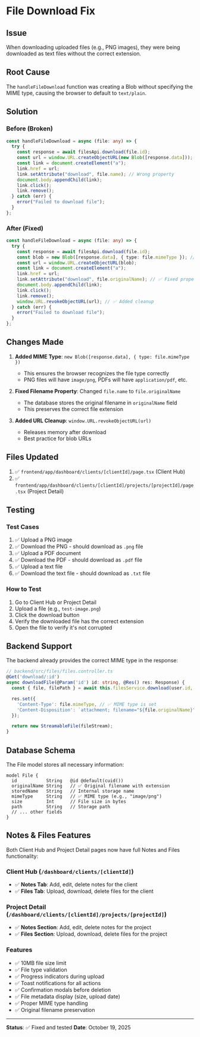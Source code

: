 # File Download Fix

## Issue

When downloading uploaded files (e.g., PNG images), they were being downloaded as text files without the correct extension.

## Root Cause

The `handleFileDownload` function was creating a Blob without specifying the MIME type, causing the browser to default to `text/plain`.

## Solution

### Before (Broken)

```typescript
const handleFileDownload = async (file: any) => {
  try {
    const response = await filesApi.download(file.id);
    const url = window.URL.createObjectURL(new Blob([response.data]));
    const link = document.createElement("a");
    link.href = url;
    link.setAttribute("download", file.name); // Wrong property
    document.body.appendChild(link);
    link.click();
    link.remove();
  } catch (err) {
    error("Failed to download file");
  }
};
```

### After (Fixed)

```typescript
const handleFileDownload = async (file: any) => {
  try {
    const response = await filesApi.download(file.id);
    const blob = new Blob([response.data], { type: file.mimeType }); // ✅ Added MIME type
    const url = window.URL.createObjectURL(blob);
    const link = document.createElement("a");
    link.href = url;
    link.setAttribute("download", file.originalName); // ✅ Fixed property name
    document.body.appendChild(link);
    link.click();
    link.remove();
    window.URL.revokeObjectURL(url); // ✅ Added cleanup
  } catch (err) {
    error("Failed to download file");
  }
};
```

## Changes Made

1. **Added MIME Type**: `new Blob([response.data], { type: file.mimeType })`

   - This ensures the browser recognizes the file type correctly
   - PNG files will have `image/png`, PDFs will have `application/pdf`, etc.

2. **Fixed Filename Property**: Changed `file.name` to `file.originalName`

   - The database stores the original filename in `originalName` field
   - This preserves the correct file extension

3. **Added URL Cleanup**: `window.URL.revokeObjectURL(url)`
   - Releases memory after download
   - Best practice for blob URLs

## Files Updated

1. ✅ `frontend/app/dashboard/clients/[clientId]/page.tsx` (Client Hub)
2. ✅ `frontend/app/dashboard/clients/[clientId]/projects/[projectId]/page.tsx` (Project Detail)

## Testing

### Test Cases

1. ✅ Upload a PNG image
2. ✅ Download the PNG - should download as `.png` file
3. ✅ Upload a PDF document
4. ✅ Download the PDF - should download as `.pdf` file
5. ✅ Upload a text file
6. ✅ Download the text file - should download as `.txt` file

### How to Test

1. Go to Client Hub or Project Detail
2. Upload a file (e.g., `test-image.png`)
3. Click the download button
4. Verify the downloaded file has the correct extension
5. Open the file to verify it's not corrupted

## Backend Support

The backend already provides the correct MIME type in the response:

```typescript
// backend/src/files/files.controller.ts
@Get('download/:id')
async downloadFile(@Param('id') id: string, @Res() res: Response) {
  const { file, filePath } = await this.filesService.download(user.id, id);

  res.set({
    'Content-Type': file.mimeType, // ✅ MIME type is set
    'Content-Disposition': `attachment; filename="${file.originalName}"`, // ✅ Original name is set
  });

  return new StreamableFile(fileStream);
}
```

## Database Schema

The File model stores all necessary information:

```prisma
model File {
  id           String   @id @default(cuid())
  originalName String   // ✅ Original filename with extension
  storedName   String   // Internal storage name
  mimeType     String   // ✅ MIME type (e.g., "image/png")
  size         Int      // File size in bytes
  path         String   // Storage path
  // ... other fields
}
```

## Notes & Files Features

Both Client Hub and Project Detail pages now have full Notes and Files functionality:

### Client Hub (`/dashboard/clients/[clientId]`)

- ✅ **Notes Tab**: Add, edit, delete notes for the client
- ✅ **Files Tab**: Upload, download, delete files for the client

### Project Detail (`/dashboard/clients/[clientId]/projects/[projectId]`)

- ✅ **Notes Section**: Add, edit, delete notes for the project
- ✅ **Files Section**: Upload, download, delete files for the project

### Features

- ✅ 10MB file size limit
- ✅ File type validation
- ✅ Progress indicators during upload
- ✅ Toast notifications for all actions
- ✅ Confirmation modals before deletion
- ✅ File metadata display (size, upload date)
- ✅ Proper MIME type handling
- ✅ Original filename preservation

---

**Status**: ✅ Fixed and tested
**Date**: October 19, 2025
